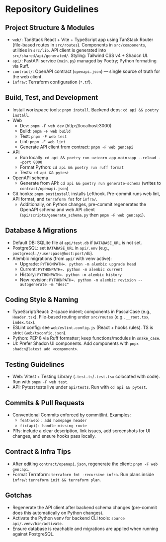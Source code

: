 # Repository Guidelines

## Project Structure & Modules
- `web/`: TanStack React + Vite + TypeScript app using TanStack Router (file-based routes in `src/routes`). Components in `src/components`, utilities in `src/lib`. API client is generated into `src/shared/api/generated/`. Styling: Tailwind CSS v4 + Shadcn UI.
- `api/`: FastAPI service (`main.py`) managed by Poetry; Python formatting via Ruff.
- `contract/`: OpenAPI contract (`openapi.json`) — single source of truth for the web client.
- `infra/`: Terraform configuration (`*.tf`).

## Build, Test, and Development
- Install workspace tools: `pnpm install`. Backend deps: `cd api && poetry install`.
- Web
  - Dev: `pnpm -F web dev` (http://localhost:3000)
  - Build: `pnpm -F web build`
  - Test: `pnpm -F web test`
  - Lint: `pnpm -F web lint`
  - Generate API client from contract: `pnpm -F web gen:api`
- API
  - Run locally: `cd api && poetry run uvicorn app.main:app --reload --port 8000`
  - Format Python: `cd api && poetry run ruff format`
  - Tests: `cd api && pytest`
- OpenAPI schema
  - Generate from API: `cd api && poetry run generate-schema` (writes to `contract/openapi.json`)
- Git hooks: `pnpm postinstall` installs Lefthook. Pre-commit runs web lint, API format, and `terraform fmt` for `infra/`.
  - Additionally, on Python changes, pre-commit regenerates the OpenAPI schema and web API client (`api/scripts/generate_schema.py` then `pnpm -F web gen:api`).

## Database & Migrations
- Default DB: SQLite file at `api/test.db` if `DATABASE_URL` is not set.
- PostgreSQL: set `DATABASE_URL` in `api/.env` (e.g., `postgresql://user:pass@host:port/db`).
- Alembic migrations (from `api/` with venv active):
  - Upgrade: `PYTHONPATH=. python -m alembic upgrade head`
  - Current: `PYTHONPATH=. python -m alembic current`
  - History: `PYTHONPATH=. python -m alembic history`
  - New revision: `PYTHONPATH=. python -m alembic revision --autogenerate -m "desc"`

## Coding Style & Naming
- TypeScript/React: 2-space indent; components in PascalCase (e.g., `Header.tsx`). File-based routing under `src/routes` (e.g., `__root.tsx`, `index.tsx`).
- ESLint config: see `web/eslint.config.js` (React + hooks rules). TS is strict (`web/tsconfig.json`).
- Python: PEP 8 via Ruff formatter; keep functions/modules in `snake_case`.
- UI: Prefer Shadcn UI components. Add components with `pnpx shadcn@latest add <component>`.

## Testing Guidelines
- Web: Vitest + Testing Library (`.test.ts`/`.test.tsx` colocated with code). Run with `pnpm -F web test`.
- API: Pytest tests live under `api/tests`. Run with `cd api && pytest`.

## Commits & Pull Requests
- Conventional Commits enforced by commitlint. Examples:
  - `feat(web): add homepage header`
  - `fix(api): handle missing route`
- PRs: include a clear description, link issues, add screenshots for UI changes, and ensure hooks pass locally.

## Contract & Infra Tips
- After editing `contract/openapi.json`, regenerate the client: `pnpm -F web gen:api`.
- Format Terraform: `terraform fmt -recursive infra`. Run plans inside `infra/`: `terraform init && terraform plan`.

## Gotchas
- Regenerate the API client after backend schema changes (pre-commit does this automatically on Python changes).
- Activate the Python venv for backend CLI tools: `source api/.venv/bin/activate`.
- Ensure database is reachable and migrations are applied when running against PostgreSQL.
